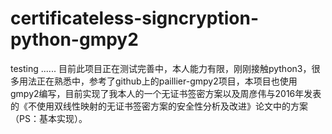 # certificateless-signcryption-python-gmpy2
testing ......
目前此项目正在测试完善中，本人能力有限，刚刚接触python3，很多用法正在熟悉中，参考了github上的paillier-gmpy2项目，本项目也使用gmpy2编写，目前实现了我本人的一个无证书签密方案以及周彦伟与2016年发表的《不使用双线性映射的无证书签密方案的安全性分析及改进》论文中的方案（PS：基本实现）。
